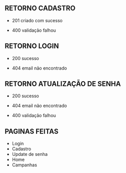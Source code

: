 ## RETORNO CADASTRO

  * 201 criado com sucesso

  * 400 validação falhou

## RETORNO LOGIN
  
  * 200 sucesso

  * 404 email não encontrado

## RETORNO ATUALIZAÇÃO DE SENHA

  * 200 sucesso

  * 404 email não encontrado

  * 400 validação falhou


## PAGINAS FEITAS
  - Login
  - Cadastro
  - Update de senha
  - Home
  - Campanhas